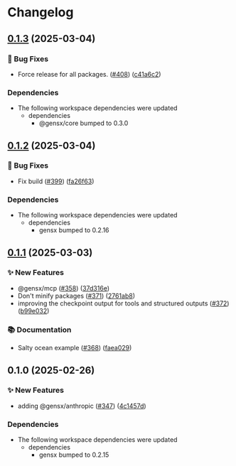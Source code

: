 # Changelog

## [0.1.3](https://github.com/gensx-inc/gensx/compare/gensx-anthropic-v0.1.2...gensx-anthropic-v0.1.3) (2025-03-04)


### 🐛 Bug Fixes

* Force release for all packages. ([#408](https://github.com/gensx-inc/gensx/issues/408)) ([c41a6c2](https://github.com/gensx-inc/gensx/commit/c41a6c21f66dae8f257a58ad9a7c0335471fdfef))


### Dependencies

* The following workspace dependencies were updated
  * dependencies
    * @gensx/core bumped to 0.3.0

## [0.1.2](https://github.com/gensx-inc/gensx/compare/gensx-anthropic-v0.1.1...gensx-anthropic-v0.1.2) (2025-03-04)


### 🐛 Bug Fixes

* Fix build ([#399](https://github.com/gensx-inc/gensx/issues/399)) ([fa26f63](https://github.com/gensx-inc/gensx/commit/fa26f63ac688f0be423a9a6ce6585b7600bb6cb1))


### Dependencies

* The following workspace dependencies were updated
  * dependencies
    * gensx bumped to 0.2.16

## [0.1.1](https://github.com/gensx-inc/gensx/compare/gensx-anthropic-v0.1.0...gensx-anthropic-v0.1.1) (2025-03-03)


### ✨ New Features

* @gensx/mcp ([#358](https://github.com/gensx-inc/gensx/issues/358)) ([37d316e](https://github.com/gensx-inc/gensx/commit/37d316e0819e3ae9ffc74f568170ff84fff4da3c))
* Don't minify packages ([#371](https://github.com/gensx-inc/gensx/issues/371)) ([2761ab8](https://github.com/gensx-inc/gensx/commit/2761ab862319858bd0447c2d006903f91d9a9b79))
* improving the checkpoint output for tools and structured outputs ([#372](https://github.com/gensx-inc/gensx/issues/372)) ([b99e032](https://github.com/gensx-inc/gensx/commit/b99e03229c5aaf2f7388f33ae20b93eafa2379b9))


### 📚 Documentation

* Salty ocean example ([#368](https://github.com/gensx-inc/gensx/issues/368)) ([faea029](https://github.com/gensx-inc/gensx/commit/faea0291cc88aa173ed680fef242919b0af4addb))

## 0.1.0 (2025-02-26)


### ✨ New Features

* adding @gensx/anthropic ([#347](https://github.com/gensx-inc/gensx/issues/347)) ([4c1457d](https://github.com/gensx-inc/gensx/commit/4c1457dbb7be98f4879dd528bc65d953fe931c70))


### Dependencies

* The following workspace dependencies were updated
  * dependencies
    * gensx bumped to 0.2.15
